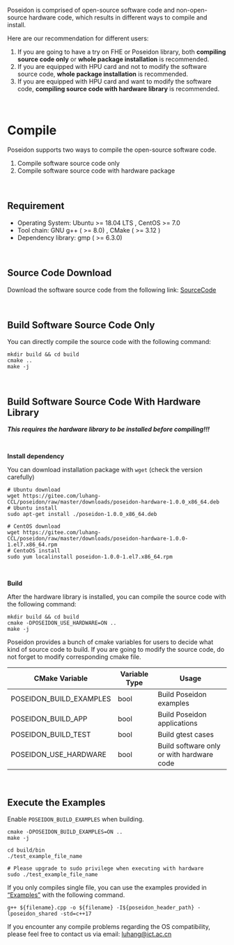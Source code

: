 Poseidon is comprised of open-source software code and non-open-source hardware code, which results in different ways to compile and install.

Here are our recommendation for different users:

1. If you are going to have a try on FHE or Poseidon library, both **compiling source code only** or **whole package installation** is recommended. 
2. If you are equipped with HPU card and not to modify the software source code, **whole package installation** is recommended.
3. If you are equipped with HPU card and want to modify the software code, **compiling source code with hardware library** is recommended.

<br>

# Compile

Poseidon supports two ways to compile the open-source software code.

1. Compile software source code only
2. Compile software source code with hardware package

<br>

## Requirement 

* Operating System: Ubuntu >= 18.04 LTS , CentOS >= 7.0
* Tool chain: GNU g++ ( >= 8.0) , CMake ( >= 3.12 )
* Dependency library: gmp ( >= 6.3.0)

<br>

## Source Code Download

Download the software source code from the following link: [SourceCode]([luhang-HPU/poseidon](https://github.com/luhang-HPU/poseidon))

<br>

## Build Software Source Code Only

You can directly compile the source code with the following command:

```shell
mkdir build && cd build
cmake ..
make -j
```

<br>

## Build Software Source Code With Hardware Library

***This requires the hardware library to be installed before compiling!!!***

<br>

**Install dependency**

You can download installation package with `wget` (check the version carefully)

```shell
# Ubuntu download
wget https://gitee.com/luhang-CCL/poseidon/raw/master/downloads/poseidon-hardware-1.0.0_x86_64.deb
# Ubuntu install
sudo apt-get install ./poseidon-1.0.0_x86_64.deb

# CentOS download
wget https://gitee.com/luhang-CCL/poseidon/raw/master/downloads/poseidon-hardware-1.0.0-1.el7.x86_64.rpm
# CentoOS install
sudo yum localinstall poseidon-1.0.0-1.el7.x86_64.rpm
```

<br>

**Build**

After the hardware library is installed, you can compile the source code with the following command:

```shell
mkdir build && cd build
cmake -DPOSEIDON_USE_HARDWARE=ON ..
make -j
```



Poseidon provides a bunch of cmake variables for users to decide what kind of source code to build. If you are going to modify the source code, do not forget to modify corresponding cmake file.

| CMake Variable          | Variable Type | Usage                                     |
| ----------------------- | ------------- | ----------------------------------------- |
| POSEIDON_BUILD_EXAMPLES | bool          | Build Poseidon examples                   |
| POSEIDON_BUILD_APP      | bool          | Build Poseidon applications               |
| POSEIDON_BUILD_TEST     | bool          | Build gtest cases                         |
| POSEIDON_USE_HARDWARE   | bool          | Build software only or with hardware code |

<br>


## Execute the Examples

Enable `POSEIDON_BUILD_EXAMPLES` when building.

```shell
cmake -DPOSEIDON_BUILD_EXAMPLES=ON ..
make -j

cd build/bin
./test_example_file_name

# Please upgrade to sudo privilege when executing with hardware
sudo ./test_example_file_name
```



If you only compiles single file, you can use the examples provided in [“Examples”](https://poseidon-hpu.readthedocs.io/en/latest/Getting_Started/index.html#examples) with the following command.

```shell
g++ ${filename}.cpp -o ${filename} -I${poseidon_header_path} -lposeidon_shared -std=c++17
```



If you encounter any compile problems regarding the OS compatibility, please feel free to contact us via email: luhang@ict.ac.cn
